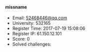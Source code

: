 #### missname  

* Email: 52468446@qq.com  
* University: 532165  
* Register Time: 2017-07-19 15:08:06  
* Register IP: 61.150.12.101  
* Score: 0  
* Solved challenges: 
